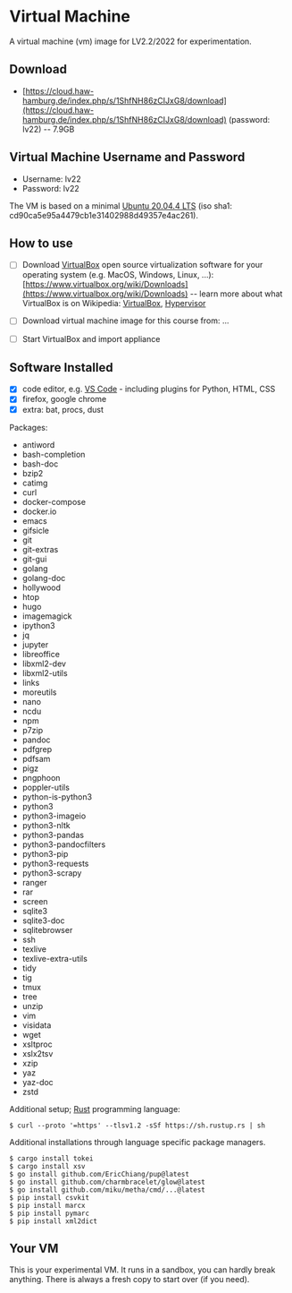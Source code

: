 # Virtual Machine

A virtual machine (vm) image for LV2.2/2022 for experimentation.

## Download

* [https://cloud.haw-hamburg.de/index.php/s/1ShfNH86zCIJxG8/download](https://cloud.haw-hamburg.de/index.php/s/1ShfNH86zCIJxG8/download) (password: lv22) -- 7.9GB

## Virtual Machine Username and Password

* Username: lv22
* Password: lv22

The VM is based on a minimal [Ubuntu 20.04.4 LTS](https://ubuntu.com/download/desktop) (iso sha1: cd90ca5e95a4479cb1e31402988d49357e4ac261).

## How to use

* [ ] Download [VirtualBox](https://en.wikipedia.org/wiki/VirtualBox) open source
  virtualization software for your operating system (e.g. MacOS, Windows,
  Linux, ...): [https://www.virtualbox.org/wiki/Downloads](https://www.virtualbox.org/wiki/Downloads) -- learn more about what VirtualBox is on Wikipedia: [VirtualBox](https://en.wikipedia.org/wiki/VirtualBox), [Hypervisor](https://en.wikipedia.org/wiki/Hypervisor)
* [ ] Download virtual machine image for this course from: []()...
* [ ] Start VirtualBox and import appliance


## Software Installed

* [x] code editor, e.g. [VS Code](https://code.visualstudio.com/) - including plugins for Python, HTML, CSS
* [x] firefox, google chrome
* [x] extra: bat, procs, dust

Packages:

* antiword
* bash-completion
* bash-doc
* bzip2
* catimg
* curl
* docker-compose
* docker.io
* emacs
* gifsicle
* git
* git-extras
* git-gui
* golang
* golang-doc
* hollywood
* htop
* hugo
* imagemagick
* ipython3
* jq
* jupyter
* libreoffice
* libxml2-dev
* libxml2-utils
* links
* moreutils
* nano
* ncdu
* npm
* p7zip
* pandoc
* pdfgrep
* pdfsam
* pigz
* pngphoon
* poppler-utils
* python-is-python3
* python3
* python3-imageio
* python3-nltk
* python3-pandas
* python3-pandocfilters
* python3-pip
* python3-requests
* python3-scrapy
* ranger
* rar
* screen
* sqlite3
* sqlite3-doc
* sqlitebrowser
* ssh
* texlive
* texlive-extra-utils
* tidy
* tig
* tmux
* tree
* unzip
* vim
* visidata
* wget
* xsltproc
* xslx2tsv
* xzip
* yaz
* yaz-doc
* zstd

Additional setup; [Rust](https://www.rust-lang.org/) programming language:

```
$ curl --proto '=https' --tlsv1.2 -sSf https://sh.rustup.rs | sh
```

Additional installations through language specific package managers.

```
$ cargo install tokei
$ cargo install xsv
$ go install github.com/EricChiang/pup@latest
$ go install github.com/charmbracelet/glow@latest
$ go install github.com/miku/metha/cmd/...@latest
$ pip install csvkit
$ pip install marcx
$ pip install pymarc
$ pip install xml2dict
```


## Your VM

This is your experimental VM. It runs in a sandbox, you can hardly break
anything. There is always a fresh copy to start over (if you need).

